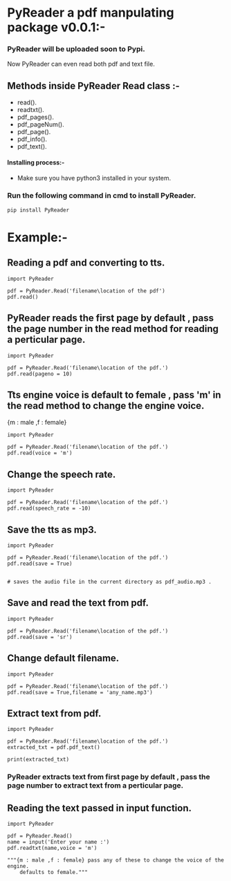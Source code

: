 # PyReader a pdf manpulating package v0.0.1:-

### PyReader will be uploaded soon to Pypi.

Now PyReader can even read both pdf and text file.

## Methods inside PyReader Read class :-

* read().
* readtxt().
* pdf_pages().
* pdf_pageNum().
* pdf_page().
* pdf_info().
* pdf_text().



#### Installing process:-

* Make sure you have python3 installed in your system.

### Run the following command in cmd to install PyReader.

    
    pip install PyReader


# Example:-

## Reading a pdf and converting to tts.

    import PyReader

    pdf = PyReader.Read('filename\location of the pdf')
    pdf.read()

## PyReader reads the first page by default , pass the page number in the read method for reading a perticular page.

    import PyReader

    pdf = PyReader.Read('filename\location of the pdf.')
    pdf.read(pageno = 10)

## Tts engine voice is default to female , pass 'm' in the read method to change the engine voice.
{m : male ,f : female}

    import PyReader

    pdf = PyReader.Read('filename\location of the pdf.')
    pdf.read(voice = 'm')

## Change the speech rate.

    import PyReader
        
    pdf = PyReader.Read('filename\location of the pdf.')
    pdf.read(speech_rate = -10)

## Save the tts as mp3.

    import PyReader

    pdf = PyReader.Read('filename\location of the pdf.')
    pdf.read(save = True)


    # saves the audio file in the current directory as pdf_audio.mp3 .


## Save and read the text from pdf.

    import PyReader

    pdf = PyReader.Read('filename\location of the pdf.')
    pdf.read(save = 'sr')


## Change default filename.

    import PyReader

    pdf = PyReader.Read('filename\location of the pdf.')
    pdf.read(save = True,filename = 'any_name.mp3')

## Extract text from pdf.

    import PyReader

    pdf = PyReader.Read('filename\location of the pdf.')
    extracted_txt = pdf.pdf_text()

    print(extracted_txt)

### PyReader extracts text from first page by default , pass the page number to extract text from a perticular page.

## Reading the text  passed in input function.

    import PyReader

    pdf = PyReader.Read()
    name = input('Enter your name :')
    pdf.readtxt(name,voice = 'm')

    """{m : male ,f : female} pass any of these to change the voice of the engine.
        defaults to female."""
